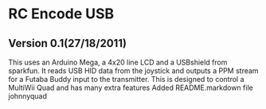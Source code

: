 RC Encode USB
========================================

Version 0.1(27/18/2011)
-----------------------
This uses an Arduino Mega, a 4x20 line LCD and a USBshield from sparkfun.
It reads USB HID data from the joystick and outputs  a PPM stream for a Futaba Buddy input to the transmitter.
This is designed to control a MultiWii Quad and has many extra features
Added README.markdown file
johnnyquad
